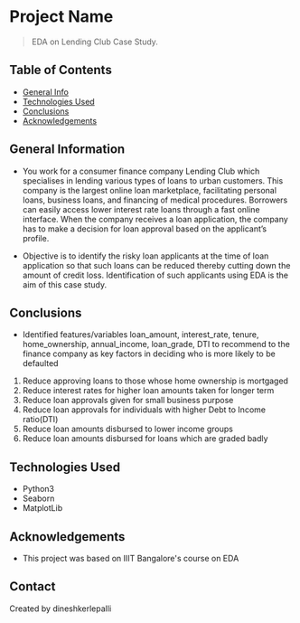 # Project Name
> EDA on Lending Club Case Study.


## Table of Contents
* [General Info](#general-information)
* [Technologies Used](#technologies-used)
* [Conclusions](#conclusions)
* [Acknowledgements](#acknowledgements)

<!-- You can include any other section that is pertinent to your problem -->

## General Information
- You work for a consumer finance company Lending Club which specialises in lending various types of loans to urban customers. This company is the largest online loan marketplace, facilitating personal loans, business loans, and financing of medical procedures. Borrowers can easily access lower interest rate loans through a fast online interface. When the company receives a loan application, the company has to make a decision for loan approval based on the applicant’s profile.

- Objective is to identify the risky loan applicants at the time of loan application so that such loans can be reduced thereby cutting down the amount of credit loss. Identification of such applicants using EDA is the aim of this case study.

<!-- You don't have to answer all the questions - just the ones relevant to your project. -->

## Conclusions
- Identified features/variables loan_amount, interest_rate, tenure, home_ownership, annual_income, loan_grade, DTI to recommend to the finance company as key factors in deciding who is more likely to be defaulted

<!-- You don't have to answer all the questions - just the ones relevant to your project. -->
1. Reduce approving loans to those whose home ownership is mortgaged
2. Reduce interest rates for higher loan amounts taken for longer term
3. Reduce loan approvals given for small business purpose
4. Reduce loan approvals for individuals with higher Debt to Income ratio(DTI)
5. Reduce loan amounts disbursed to lower income groups
6. Reduce loan amounts disbursed for loans which are graded badly

## Technologies Used
- Python3
- Seaborn
- MatplotLib

<!-- As the libraries versions keep on changing, it is recommended to mention the version of library used in this project -->

## Acknowledgements

- This project was based on IIIT Bangalore's course on EDA


## Contact
Created by dineshkerlepalli


<!-- Optional -->
<!-- ## License -->
<!-- This project is open source and available under the [... License](). -->

<!-- You don't have to include all sections - just the one's relevant to your project -->